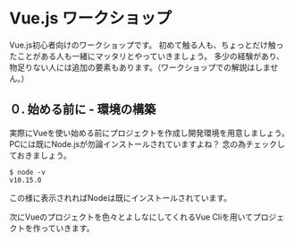 # Vue.js ワークショップ
Vue.js初心者向けのワークショップです。
初めて触る人も、ちょっとだけ触ったことがある人も一緒にマッタリとやっていきましょう。
多少の経験があり、物足りない人には追加の要素もあります。（ワークショップでの解説はしません。）

## ０. 始める前に - 環境の構築
実際にVueを使い始める前にプロジェクトを作成し開発環境を用意しましょう。
PCには既にNode.jsが勿論インストールされていますよね？
念の為チェックしておきましょう。
```
$ node -v
v10.15.0
```
この様に表示されればNodeは既にインストールされています。

次にVueのプロジェクトを色々とよしなにしてくれるVue Cliを用いてプロジェクトを作っていきます。
